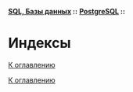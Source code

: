 **[SQL, Базы данных](../../README.md#sql-and-db) ::** 
**[PostgreSQL](../../README.md#sql-and-db-postgresql) ::**
# Индексы

<!--
https://postgrespro.ru/docs/postgresql/17/indexes-types
-->

[К оглавлению](../README.md)



[К оглавлению](../../README.md#sql-and-db-postgresql)
